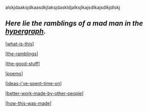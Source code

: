 <!-- <img src="attachments/wolfram-physics.jpeg" width=100 align="left"> -->
alskjdaaksjdkaasdkjlaksjdaskldjalksjlkajsdlkajsdlkjdlskj
## *Here lie the ramblings of a mad man in the [hypergraph](https://medium.com/syncedreview/stephen-wolfram-the-path-to-a-fundamental-theory-of-physics-may-begin-with-a-hypergraph-c1fd124b6e62).*

[[what-is-this]]

[[the-ramblings]]

[[the-good-stuff]]

[[poems]]

[[ideas-i've-spent-time-on]]

[[better-work-made-by-other-people]]

[[how-this-was-made]]

[//begin]: # "Autogenerated link references for markdown compatibility"
[what-is-this]: main/what-is-this "what-is-this"
[the-ramblings]: the-ramblings "the-ramblings"
[the-good-stuff]: the-good-stuff "the-good-stuff"
[poems]: poems "poems"
[ideas-i've-spent-time-on]: ideas-i've-spent-time-on "ideas-i've-spent-time-on"
[better-work-made-by-other-people]: better-work-made-by-other-people "better-work-made-by-other-people"
[how-this-was-made]: how-this-was-made "how-this-was-made"
[//end]: # "Autogenerated link references"
